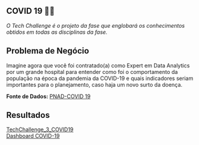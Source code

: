 ## COVID 19 🦠😷

*O Tech Challenge é o projeto da fase que englobará os conhecimentos obtidos em todas as disciplinas da fase.*

**Problema de Negócio**
---
Imagine agora que você foi contratado(a) como Expert em Data Analytics por um grande hospital para entender como foi o comportamento da população na época da pandemia da COVID-19 e quais indicadores seriam importantes para o planejamento, caso haja um novo surto da doença.

**Fonte de Dados:** [PNAD-COVID 19](https://covid19.ibge.gov.br/pnad-covid/)

**Resultados**
---
[TechChallenge_3_COVID19](https://github.com/pamelacristtine/PosTech-DataAnalytics-Fiap/blob/main/TC03-Covid_19/results/TechChallenge_3_COVID19.pdf)  
[Dashboard COVID-19](https://lookerstudio.google.com/reporting/831fd6d5-9222-47e4-b3a8-a543cf82b7ce)

